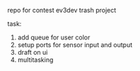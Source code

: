 repo for contest
ev3dev trash project 

task:
1. add queue for user color 
2. setup ports for sensor input and output
3. draft on ui
4. multitasking
